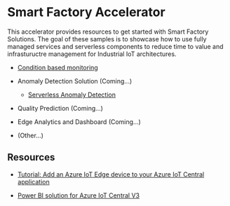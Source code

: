 # Smart Factory Accelerator

This accelerator provides resources to get started with Smart Factory Solutions. The goal of these samples is to showcase how to use fully managed services and serverless components to reduce time to value and infrastuructre management for Industrial IoT architectures.

- [Condition based monitoring](https://github.com/jomit/smart-factory-accelerator/tree/master/condition-based-monitoring)

- Anomaly Detection Solution (Coming...)
    - [Serverless Anomaly Detection](https://github.com/jomit/anomaly-detection)

- Quality Prediction (Coming...)

- Edge Analytics and Dashboard (Coming...)

- (Other...)


## Resources

- [Tutorial: Add an Azure IoT Edge device to your Azure IoT Central application](https://docs.microsoft.com/en-us/azure/iot-central/core/tutorial-add-edge-as-leaf-device)

- [Power BI solution for Azure IoT Central V3](https://appsource.microsoft.com/en-us/product/web-apps/iot-central.power-bi-solution-iot-central)
